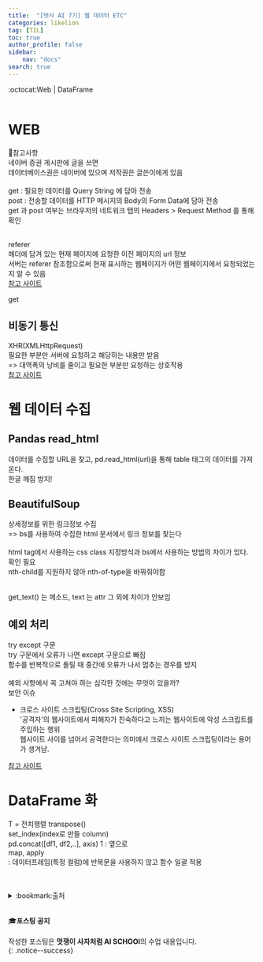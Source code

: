 ```yaml
---
title:  "[멋사 AI 7기] 웹 데이터 ETC"
categories: likelion
tag: [TIL]
toc: true
author_profile: false
sidebar:
    nav: "docs"
search: true
---
```


:octocat:Web | DataFrame<br>
<br>

# WEB

:pushpin:참고사항<br>
네이버 증권 게시판에 글을 쓰면<br>
데이터베이스권은 네이버에 있으며 저작권은 글쓴이에게 있음<br>
<br>
get : 필요한 데이터를 Query String 에 담아 전송<br>
post : 전송할 데이터를 HTTP 메시지의 Body의 Form Data에 담아 전송<br>
get 과 post 여부는 브라우저의 네트워크 탭의 Headers > Request Method 를 통해 확인<br>
<br>

referer<br>
헤더에 담겨 있는 현재 페이지에 요청한 이전 페이지의 url 정보<br>
서버는 referer 참조함으로써 현재 표시하는 웹페이지가 어떤 웹페이지에서 요청되었는지 알 수 있음<br>
[참고 사이트](https://inpa.tistory.com/entry/WEB-%F0%9F%93%9A-HTTP-referer-%EB%9E%80)<br>

get

## 비동기 통신

XHR(XMLHttpRequest)<br>
필요한 부분만 서버에 요청하고 해당하는 내용만 받음<br>
=> 대역폭의 낭비를 줄이고 필요한 부분만 요청하는 상호작용<br>
[참고 사이트](https://velog.io/@ldaehi0205/ajax-fetch-xhr-%EB%B9%84%EB%8F%99%EA%B8%B0%ED%86%B5%EC%8B%A0-%EC%9D%B4%ED%95%B4%ED%95%98%EA%B8%B0)<br>

# 웹 데이터 수집

## Pandas read_html

데이터를 수집할 URL을 찾고, pd.read_html(url)을 통해 table 태그의 데이터를 가져온다.<br>
한글 깨짐 방지!<br>

## BeautifulSoup

상세정보를 위한 링크정보 수집<br>
=> bs를 사용하여 수집한 html 문서에서 링크 정보를 찾는다<br>
<br>
html tag에서 사용하는 css class 지정방식과 bs에서 사용하는 방법의 차이가 있다. 확인 필요<br>
nth-child를 지원하지 않아 nth-of-type을 바꿔줘야함<br>
<br>

get_text() 는 메소드, text 는 attr 그 외에 차이가 안보임<br>


## 예외 처리

try except 구문<br>
try 구문에서 오류가 나면 except 구문으로 빠짐<br>
함수를 반복적으로 돌릴 때 중간에 오류가 나서 멈추는 경우를 방지<br>
<br>
예외 사항에서 꼭 고쳐야 하는 심각한 것에는 무엇이 있을까?<br>
보안 이슈<br>
- 크로스 사이트 스크립팅(Cross Site Scripting, XSS)<br>
'공격자'의 웹사이트에서 피해자가 친숙하다고 느끼는 웹사이트에 악성 스크립트를 주입하는 행위<br>
웹사이트 사이를 넘어서 공격한다는 의미에서 크로스 사이트 스크립팅이라는 용어가 생겨남.<br>

[참고 사이트](https://nordvpn.com/ko/blog/xss-attack/)<br> 

# DataFrame 화

T = 전치행렬 transpose()<br>
set_index(index로 만들 column)<br>
pd.concat([df1, df2,..], axis) 1 : 옆으로<br>
map, apply<br>
: 데이터프레임(특정 컬럼)에 반복문을 사용하지 않고 함수 일괄 적용<br>
<br>
<br>

<details>
<summary>:bookmark:출처</summary>

- referer<br>
https://inpa.tistory.com/entry/WEB-%F0%9F%93%9A-HTTP-referer-%EB%9E%80<br>
- XHR<br>
https://velog.io/@ldaehi0205/ajax-fetch-xhr-%EB%B9%84%EB%8F%99%EA%B8%B0%ED%86%B5%EC%8B%A0-%EC%9D%B4%ED%95%B4%ED%95%98%EA%B8%B0<br>
- XSS<br>
https://nordvpn.com/ko/blog/xss-attack/<br>
</details>
<br>


:mortar_board:**포스팅 공지** <br><br>
작성한 포스팅은 **멋쟁이 사자처럼 AI SCHOOl**의 수업 내용입니다.<br>
{: .notice--success}

